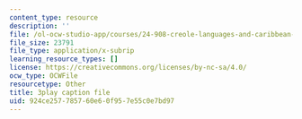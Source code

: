 ```yaml
---
content_type: resource
description: ''
file: /ol-ocw-studio-app/courses/24-908-creole-languages-and-caribbean-identities-spring-2017/924ce257785760e60f957e55c0e7bd97_p8BXCDrYliY.srt
file_size: 23791
file_type: application/x-subrip
learning_resource_types: []
license: https://creativecommons.org/licenses/by-nc-sa/4.0/
ocw_type: OCWFile
resourcetype: Other
title: 3play caption file
uid: 924ce257-7857-60e6-0f95-7e55c0e7bd97
---
```

